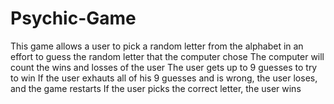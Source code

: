 # Psychic-Game
This game allows a user to pick a random letter from the alphabet in an effort to guess the random letter that the computer chose 
The computer will count the wins and losses of the user
The user gets up to 9 guesses to try to win 
If the user exhauts all of his 9 guesses and is wrong, the user loses, and the game restarts
If the user picks the correct letter, the user wins

